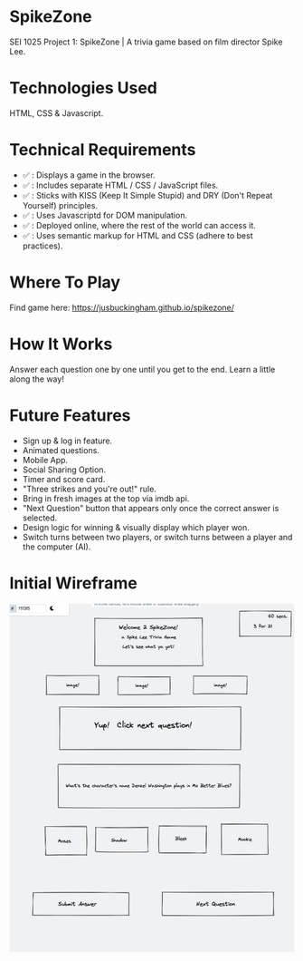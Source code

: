 # SpikeZone
SEI 1025 Project 1: SpikeZone | A trivia game based on film director Spike Lee.

# Technologies Used
HTML, CSS & Javascript.

<!-- # Approach Taken
This is a basic app that uses questions stored as an array of objects and answers hard coded as true or false  -->

# Technical Requirements
- ✅ : Displays a game in the browser.
- ✅ : Includes separate HTML / CSS / JavaScript files.
- ✅ : Sticks with KISS (Keep It Simple Stupid) and DRY (Don't Repeat Yourself) principles.
- ✅ : Uses Javascriptd for DOM manipulation.
- ✅ : Deployed online, where the rest of the world can access it.
- ✅ : Uses semantic markup for HTML and CSS (adhere to best practices).

# Where To Play
Find game here: https://jusbuckingham.github.io/spikezone/ 

# How It Works
Answer each question one by one until you get to the end.  Learn a little along the way! 
   
# Future Features
- Sign up & log in feature.
- Animated questions.
- Mobile App.
- Social Sharing Option.
- Timer and score card.
- "Three strikes and you're out!" rule.
- Bring in fresh images at the top via imdb api.
- "Next Question" button that appears only once the correct answer is selected.
- Design logic for winning & visually display which player won.
- Switch turns between two players, or switch turns between a player and the computer (AI).

<!-- # Unsolved Prblems
- Could not figure out a proper way to add score card. -->

# Initial Wireframe
![Getting Started](./wireframe-spikezone.png)